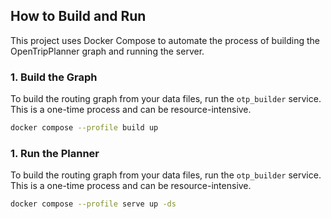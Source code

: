 ## How to Build and Run

This project uses Docker Compose to automate the process of building the OpenTripPlanner graph and running the server.

### 1. Build the Graph

To build the routing graph from your data files, run the `otp_builder` service. This is a one-time process and can be resource-intensive.

```sh
docker compose --profile build up
```
### 1. Run the Planner

To build the routing graph from your data files, run the `otp_builder` service. This is a one-time process and can be resource-intensive.

```sh
docker compose --profile serve up -ds
```
